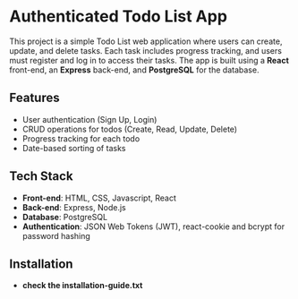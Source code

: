 # Authenticated Todo List App

This project is a simple Todo List web application where users can create, update, and delete tasks. Each task includes progress tracking, and users must register and log in to access their tasks. The app is built using a **React** front-end, an **Express** back-end, and **PostgreSQL** for the database.

## Features
- User authentication (Sign Up, Login)
- CRUD operations for todos (Create, Read, Update, Delete)
- Progress tracking for each todo
- Date-based sorting of tasks

## Tech Stack
- **Front-end**: HTML, CSS, Javascript, React
- **Back-end**: Express, Node.js
- **Database**: PostgreSQL
- **Authentication**: JSON Web Tokens (JWT), react-cookie and bcrypt for password hashing

## Installation
- **check the installation-guide.txt**
